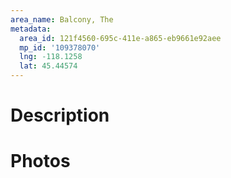 ```yaml
---
area_name: Balcony, The
metadata:
  area_id: 121f4560-695c-411e-a865-eb9661e92aee
  mp_id: '109378070'
  lng: -118.1258
  lat: 45.44574
---
```

# Description

# Photos

